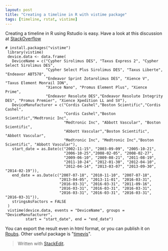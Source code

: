 ```yaml
---
layout: post
title: "Creating a timeline in R with vistime package"
tags: [timeline, rstat, vistime]
---
```


Creating a timeline in R using Rstudio is easy. Have a look at this discussion at [StackOverflow](https://stackoverflow.com/questions/44265512/creating-a-timeline-in-r)

    # install.packages("vistime")  
     library(vistime)  
     device.data <- data.frame(  
       DeviceName = c("Cypher Sirolimus DES", "Taxus Express 2", "Cypher Select Sirolimus DES",  
                      "Cypher Select Plus Sirolimus DES", "Taxus Liberte", "Endeavor ABT578",  
                      "Endeavor Sprint Zotarolimus DES", "Xience V", "Taxus Element Monrail ION",  
                      "Xience Nano", "Promus Element Plus", "Xience Prime",  
                      "Endeavor Resolute DES","Endeavor Resolute Integrity DES", "Promus Premier", "Xience Xpedition LL and SV"),  
       DeviceManufacturer = c("Cordis Cashel","Boston Scientific","Cordis Cashel",  
                              "Cordis Cashel","Boston Scientific","Medtronic Inc",  
                              "Medtronic Inc", "Abbott Vascular", "Boston Scientific",  
                              "Abbott Vascular","Boston Scientific", "Abbott Vascular",  
                              "Medtronic Inc", "Medtronic Inc","Boston Scientific", "Abbott Vascular"),  
       start_date = as.Date(c("2002-11-15", "2003-09-09", "2005-10-21",   
                              "2006-10-25","2008-02-05", "2008-02-27",  
                              "2009-06-10", "2009-08-21", "2011-08-19",  
                              "2011-10-24", "2012-01-30", "2012-04-10",  
                              "2012-04-14", "2013-03-07", "2013-09-30", "2014-02-19")),  
       end_date = as.Date(c("2007-07-18", "2010-11-10", "2007-07-18",  
                            "2013-04-05", "2013-11-01", "2016-03-31",  
                            "2016-03-31", "2016-03-31", "2011-09-16",  
                            "2016-03-31", "2016-03-31", "2016-03-31",  
                            "2016-03-31", "2016-03-31", "2016-03-31", "2016-03-31")),  
       stringsAsFactors = FALSE  
     )  
     vistime(device.data, events = "DeviceName", groups = "DeviceManufacturer",   
             start = "start_date", end = "end_date")
        
You can export the result even in html format, or you can publish it on [Rpubs](http://rpubs.com/ZGFabian/514062). Other useful package is "[timevis](https://daattali.com/shiny/timevis-demo/)".

> Written with [StackEdit](https://stackedit.io/).